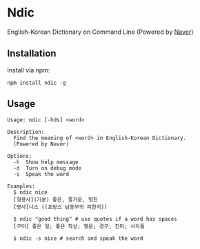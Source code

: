 Ndic
====

English-Korean Dictionary on Command Line
(Powered by [Naver](http://endic.naver.com/))


## Installation

Install via npm:

    npm install ndic -g


## Usage

    Usage: ndic [-hds] <word>

    Description:
      Find the meaning of <word> in English-Korean Dictionary.
      (Powered by Naver)

    Options:
      -h  Show help message
      -d  Turn on debug mode
      -s  Speak the word

    Examples:
      $ ndic nice
      [형용사](기분) 좋은, 즐거운, 멋진
      [명사]니스 ((프랑스 남동부의 피한지))

      $ ndic "good thing" # use quotes if a word has spaces
      [구어] 좋은 일; 좋은 착상; 행운; 경구; 진미; 사치품

      $ ndic -s nice # search and speak the word     

